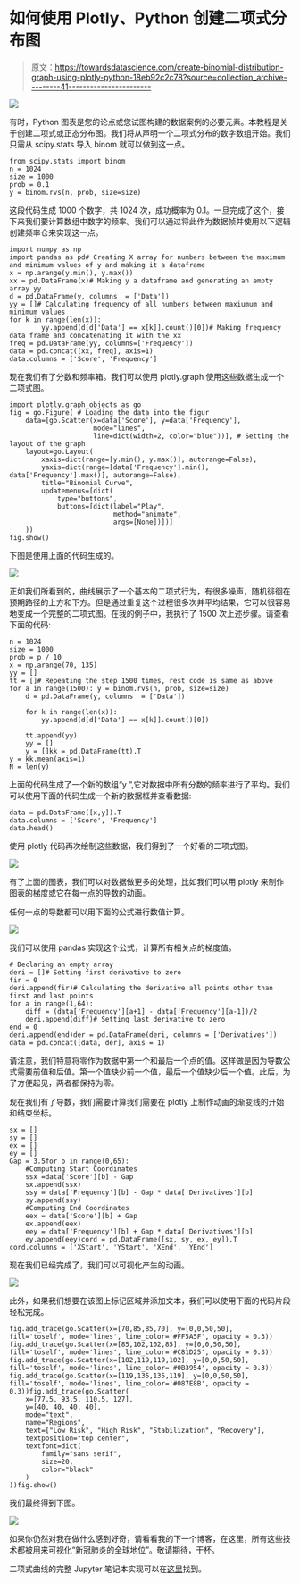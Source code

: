 # 如何使用 Plotly、Python 创建二项式分布图

> 原文：<https://towardsdatascience.com/create-binomial-distribution-graph-using-plotly-python-18eb92c2c78?source=collection_archive---------41----------------------->

![](img/321e630e17809d3a34dfcabdd03bcf33.png)

有时，Python 图表是您的论点或您试图构建的数据案例的必要元素。本教程是关于创建二项式或正态分布图。我们将从声明一个二项式分布的数字数组开始。我们只需从 scipy.stats 导入 binom 就可以做到这一点。

```
from scipy.stats import binom
n = 1024
size = 1000
prob = 0.1
y = binom.rvs(n, prob, size=size)
```

这段代码生成 1000 个数字，共 1024 次，成功概率为 0.1。一旦完成了这个，接下来我们要计算数组中数字的频率。我们可以通过将此作为数据帧并使用以下逻辑创建频率仓来实现这一点。

```
import numpy as np
import pandas as pd# Creating X array for numbers between the maximum and minimum values of y and making it a dataframe
x = np.arange(y.min(), y.max())
xx = pd.DataFrame(x)# Making y a dataframe and generating an empty array yy
d = pd.DataFrame(y, columns  = ['Data'])
yy = []# Calculating frequency of all numbers between maxiumum and minimum values
for k in range(len(x)):
        yy.append(d[d['Data'] == x[k]].count()[0])# Making frequency data frame and concatenating it with the xx 
freq = pd.DataFrame(yy, columns=['Frequency'])
data = pd.concat([xx, freq], axis=1)
data.columns = ['Score', 'Frequency']
```

现在我们有了分数和频率箱。我们可以使用 plotly.graph 使用这些数据生成一个二项式图。

```
import plotly.graph_objects as go
fig = go.Figure( # Loading the data into the figur
    data=[go.Scatter(x=data['Score'], y=data['Frequency'],
                     mode="lines",
                     line=dict(width=2, color="blue"))], # Setting the layout of the graph
    layout=go.Layout(
        xaxis=dict(range=[y.min(), y.max()], autorange=False),
        yaxis=dict(range=[data['Frequency'].min(), data['Frequency'].max()], autorange=False),
        title="Binomial Curve",
        updatemenus=[dict(
            type="buttons",
            buttons=[dict(label="Play",
                          method="animate",
                          args=[None])])]
    ))
fig.show()
```

下图是使用上面的代码生成的。

![](img/548a38a8cf7a935a9e5e71c474e10e7f.png)

正如我们所看到的，曲线展示了一个基本的二项式行为，有很多噪声，随机徘徊在预期路径的上方和下方。但是通过重复这个过程很多次并平均结果，它可以很容易地变成一个完整的二项式图。在我的例子中，我执行了 1500 次上述步骤。请查看下面的代码:

```
n = 1024
size = 1000
prob = p / 10
x = np.arange(70, 135)
yy = []
tt = []# Repeating the step 1500 times, rest code is same as above
for a in range(1500): y = binom.rvs(n, prob, size=size)
    d = pd.DataFrame(y, columns  = ['Data'])

    for k in range(len(x)):
        yy.append(d[d['Data'] == x[k]].count()[0])

    tt.append(yy)
    yy = []
    y = []kk = pd.DataFrame(tt).T
y = kk.mean(axis=1)
N = len(y)
```

上面的代码生成了一个新的数组“y ”,它对数据中所有分数的频率进行了平均。我们可以使用下面的代码生成一个新的数据框并查看数据:

```
data = pd.DataFrame([x,y]).T
data.columns = ['Score', 'Frequency']
data.head()
```

使用 plotly 代码再次绘制这些数据，我们得到了一个好看的二项式图。

![](img/e2e21b1ece1a9c88003ebca3e62cb2d5.png)

有了上面的图表，我们可以对数据做更多的处理，比如我们可以用 plotly 来制作图表的梯度或它在每一点的导数的动画。

任何一点的导数都可以用下面的公式进行数值计算。

![](img/b6fbf39ee15f5df66fb25586cece16b6.png)

我们可以使用 pandas 实现这个公式，计算所有相关点的梯度值。

```
# Declaring an empty array
deri = []# Setting first derivative to zero
fir = 0
deri.append(fir)# Calculating the derivative all points other than first and last points
for a in range(1,64):
    diff = (data['Frequency'][a+1] - data['Frequency'][a-1])/2
    deri.append(diff)# Setting last derivative to zero
end = 0
deri.append(end)der = pd.DataFrame(deri, columns = ['Derivatives'])
data = pd.concat([data, der], axis = 1)
```

请注意，我们特意将零作为数据中第一个和最后一个点的值。这样做是因为导数公式需要前值和后值。第一个值缺少前一个值，最后一个值缺少后一个值。此后，为了方便起见，两者都保持为零。

现在我们有了导数，我们需要计算我们需要在 plotly 上制作动画的渐变线的开始和结束坐标。

```
sx = []
sy = []
ex = []
ey = []
Gap = 3.5for b in range(0,65):
    #Computing Start Coordinates
    ssx =data['Score'][b] - Gap
    sx.append(ssx)
    ssy = data['Frequency'][b] - Gap * data['Derivatives'][b]
    sy.append(ssy)
    #Computing End Coordinates
    eex = data['Score'][b] + Gap
    ex.append(eex)
    eey = data['Frequency'][b] + Gap * data['Derivatives'][b]
    ey.append(eey)cord = pd.DataFrame([sx, sy, ex, ey]).T
cord.columns = ['XStart', 'YStart', 'XEnd', 'YEnd']
```

现在我们已经完成了，我们可以可视化产生的动画。

![](img/321e630e17809d3a34dfcabdd03bcf33.png)

此外，如果我们想要在该图上标记区域并添加文本，我们可以使用下面的代码片段轻松完成。

```
fig.add_trace(go.Scatter(x=[70,85,85,70], y=[0,0,50,50], fill='toself', mode='lines', line_color='#FF5A5F', opacity = 0.3))
fig.add_trace(go.Scatter(x=[85,102,102,85], y=[0,0,50,50], fill='toself', mode='lines', line_color='#C81D25', opacity = 0.3))
fig.add_trace(go.Scatter(x=[102,119,119,102], y=[0,0,50,50], fill='toself', mode='lines', line_color='#0B3954', opacity = 0.3))
fig.add_trace(go.Scatter(x=[119,135,135,119], y=[0,0,50,50], fill='toself', mode='lines', line_color='#087E8B', opacity = 0.3))fig.add_trace(go.Scatter(
    x=[77.5, 93.5, 110.5, 127],
    y=[40, 40, 40, 40],
    mode="text",
    name="Regions",
    text=["Low Risk", "High Risk", "Stabilization", "Recovery"],
    textposition="top center",
    textfont=dict(
        family="sans serif",
        size=20,
        color="black"
    )
))fig.show()
```

我们最终得到下图。

![](img/aa4a8acc777d418197e1b106ebda76c3.png)

如果你仍然对我在做什么感到好奇，请看看我的下一个博客，在这里，所有这些技术都被用来可视化“新冠肺炎的全球地位”。敬请期待，干杯。

二项式曲线的完整 Jupyter 笔记本实现可以在[这里](https://github.com/usamatrq94/BinomialCurve/blob/master/Binomial_Graphs.ipynb)找到。